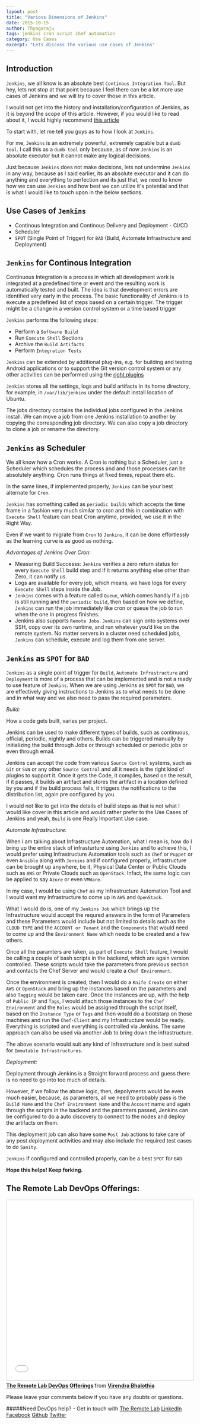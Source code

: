 ```yaml
---
layout: post
title: "Various Dimensions of Jenkins"
date: 2015-10-15
author: Thyagaraju
tags: jenkins cron script chef automation
category: Use Cases
excerpt: "Lets discuss the various use cases of Jenkins"
---
```



## Introduction

`Jenkins`, we all know is an absolute best `Continous Integration Tool`. But hey, lets not stop at that point because I feel there can be a lot more use cases of Jenkins and we will try to cover those in this article.

I would not get into the history and installation/configuration of Jenkins, as it is beyond the scope of this article. However, if you would like to read about it, I would highly recommend [this article][6]

To start with, let me tell you guys as to how I look at `Jenkins`.

For me, `Jenkins` is an extremely powerful, extremely capable but a `dumb tool`. I call this as a `dumb tool` only because, as of now `Jenkins` is an absolute executor but it cannot make any logical decisions.

Just because `Jenkins` does not make decisions, lets not undermine `Jenkins` in any way, because as I said earlier, its an absolute executor and it can do anything and everything to perfection and its just that, we need to know how we can use `Jenkins` and how best we can utilize it's potential and that is what I would like to touch upon in the below sections.

## Use Cases of `Jenkins`

- Continous Integration and Continous Delivery and Deployment - CI/CD
- Scheduler
- `SPOT` (Single Point of Trigger) for `BAD` (Build, Automate Infrastructure and Deployment)


## `Jenkins` for Continous Integration


Continuous Integration is a process in which all development work is integrated at a predefined time or event and the resulting work is automatically tested and built. The idea is that development errors are identified very early in the process. The basic functionality of Jenkins is to execute a predefined list of steps based on a certain trigger. The trigger might be a change in a version control system or a time based trigger

`Jenkins` performs the following steps:

- Perform a `Software Build`
- Run `Execute Shell` Sections
- Archive the `Build Artifacts`
- Perform `Integration Tests`

`Jenkins` can be extended by additional plug-ins, e.g. for building and testing Android applications or to support the Git version control system or any other activities can be performed using the [right plugins][6]

`Jenkins` stores all the settings, logs and build artifacts in its home directory, for example, in `/var/lib/jenkins` under the default install location of Ubuntu.

The jobs directory contains the individual jobs configured in the Jenkins install. We can move a job from one Jenkins installation to another by copying the corresponding job directory. We can also copy a job directory to clone a job or rename the directory.


## `Jenkins` as Scheduler

We all know how a Cron works. A Cron is nothing but a Scheduler, just a Scheduler which schedules the process and and those processes can be absolutely anything. Cron runs things at fixed times, repeat them etc.

In the same lines, if implemented properly, `Jenkins` can be your best alternate for `Cron`.

`Jenkins` has something called as `periodic builds` which accepts the time frame in a fashion very much similar to cron and this in combination with `Execute Shell` feature  can beat Cron anytime, provided, we use it in the Right Way.

Even if we want to migrate from `Cron` to `Jenkins`, it can be done effortlessly as the learning curve is as good as nothing.

*Advantages of Jenkins Over Cron:*

- Measuring Build Successs: `Jenkins` verifies a zero return status for every `Execute Shell` build step and if it returns anything else other than Zero, it can notify us.
- Logs are available for every job, which means, we have logs for every `Execute Shell` steps inside the Job.
- `Jenkins` comes with a feature called `Queue`, which comes handly if a job is still running and the `periodic build`, then based on how we define, `Jenkins` can run the job immediately like cron or queue the job to run when the one in progress finishes.
- Jenkins also supports `Remote Jobs`. `Jenkins` can sign onto systems over SSH, copy over its own runtime, and run whatever you’d like on the remote system. No matter servers in a cluster need scheduled jobs, `Jenkins` can schedule, execute and log them from one server.

## `Jenkins` as `SPOT` for `BAD`

`Jenkins` as a single point of trigger for `Build`, `Automate Infrastructure` and `Deployment` is more of a process that can be implemented and is not a ready to use feature of `Jenkins`. When we are using Jenkins as `SPOT` for `BAD`, we are effectively giving instructions to Jenkins as to what needs to be done and in what way and we also need to pass the required parameters.

*Build:*

How a code gets built, varies per project.

Jenkins can be used to make different types of builds, such as continuous, official, periodic, nightly and others. Builds can be triggered manually by initializing the build through Jobs or through scheduled or periodic jobs or even through email.

Jenkins can accept the code from various `Source Control` systems, such as `Git` or `SVN` or any other `Source Control` and all it needs is the right kind of plugins to support it. Once it gets the Code, it compiles, based on the result, if it passes, it builds an artifact and stores the artifact in a location defined by you and if the build process fails, it triggers the notifications to the distribution list, again pre configured by you.

I would not like to get into the details of build steps as that is not what I would like cover in this article and would rather prefer to the Use Cases of Jenkins and yeah, `Build` is one Really Important Use case.

*Automate Infrastructure:*

When I am talking about Infrastructure Automation, what I mean is, how do I bring up the entire stack of infrasturture  using `Jenkins` and to achieve this, I would prefer using Infrastructure Automation tools such as `Chef` or `Puppet` or even `Ansible` along with `Jenkins` and if configured properly, infrastructure can be brought up anywhere, be it, Physical Data Center or Public Clouds such as `AWS` or Private Clouds such as `OpenStack`. Infact, the same logic can be applied to say `Azure` or even `VMWare`.

In my case, I would be using `Chef` as my Infrastructure Automation Tool and I would want my Infrastructure to come up in `AWS` and `OpenStack`.

What I would do is, one of my `Jenkins Job` which brings up the Infrastructure would accept the requred answers in the form of Parameters and these Parameters would include but not limited to details such as the `CLOUD TYPE` and the `ACCOUNT or Tenant` and the `Components` that would need to come up and the `Environment Name` which needs to be created and a few others.

Once all the paramters are taken, as part of `Execute Shell` feature, I would be calling a couple of bash scripts in the backend, which are again version controlled. These scripts would take the parameters from previous section and contacts the  Chef Server and would create a `Chef Environment`.

Once the environment is created, then I would do a `Knife Create` on either `AWS` or `OpenStack` and bring up the instances based on the parameters and also `Tagging` would be taken care. Once the instances are up, with the help of `Public IP` and `Tags`, I would attach those instances to the `Chef Environment` and the `Roles` would be assigned through the script itself, based on the `Instance Type` or `Tags` and then would do a bootstarp on those machines and run the `Chef-Client` and my Infrastructure would be ready. Everything is scripted and everything is controlled via Jenkins. The same approach can also be used via another Job to bring down the infrastructure.

The above scenario would suit any kind of Infrastructure and is best suited for `Immutable Infrastructures`.

*Deployment:*

Deployment through Jenkins is a Straight forward process and guess there is no need to go into too much of details.

However, if we follow the above logic, then, depolyments would be even much easier, because, as parameters, all we need to probably pass is the `Build Name` and the `Chef Environment Name` and the `Account` name and again through the scripts in the backend and the paramters passed, Jenkins can be configured to do a auto discovery to connect to the nodes and deploy the artifacts on them.

This deployment job can also have some `Post Job` actions to take care of any post deployment activities and may also include the required test cases to do `Sanity`.


`Jenkins` if configured and controlled properly, can be a best `SPOT` for `BAD`


**Hope this helps! Keep forking.**

## The Remote Lab DevOps Offerings:

<iframe src="//www.slideshare.net/slideshow/embed_code/key/h9h9GNjX5Gncpi" width="595" height="485" frameborder="0" marginwidth="0" marginheight="0" scrolling="no" style="border:1px solid #CCC; border-width:1px; margin-bottom:5px; max-width: 100%;" allowfullscreen> </iframe> <div style="margin-bottom:5px"> <strong> <a href="//www.slideshare.net/bhalothia/the-remote-lab-devops-offerings" title="The Remote Lab DevOps Offerings" target="_blank">The Remote Lab DevOps Offerings</a> </strong> from <strong><a href="//www.slideshare.net/bhalothia" target="_blank">Virendra Bhalothia</a></strong> </div>

Please leave your comments below if you have any doubts or questions.

#####Need DevOps help? - Get in touch with [The Remote Lab][1]
[LinkedIn][2] [Facebook][3] [Github][4] [Twitter][5]


  [1]: http://theremotelab.com
  [2]: https://www.linkedin.com/company/the-remote-lab
  [3]: https://www.facebook.com/TheRemoteLab
  [4]: https://github.com/TheRemoteLab
  [5]: https://twitter.com/TheRemoteLab
  [6]: https://slideshare.net/bhalothia/jenkins-a-complete-solution
